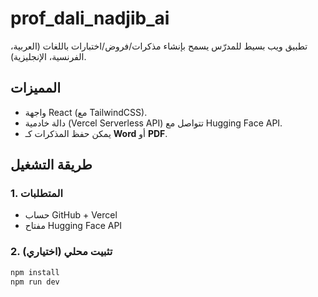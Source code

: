 # prof_dali_nadjib_ai

تطبيق ويب بسيط للمدرّس يسمح بإنشاء مذكرات/فروض/اختبارات باللغات (العربية، الفرنسية، الإنجليزية).  

## المميزات
- واجهة React (مع TailwindCSS).
- دالة خادمية (Vercel Serverless API) تتواصل مع Hugging Face API.
- يمكن حفظ المذكرات كـ **Word** أو **PDF**.

## طريقة التشغيل

### 1. المتطلبات
- حساب GitHub + Vercel
- مفتاح Hugging Face API

### 2. تثبيت محلي (اختياري)
```bash
npm install
npm run dev
